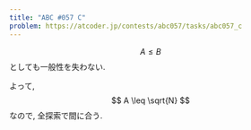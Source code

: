 ```yaml
---
title: "ABC #057 C"
problem: https://atcoder.jp/contests/abc057/tasks/abc057_c
---
```

$$ A \leq B $$ としても一般性を失わない.

よって, $$ A \leq \sqrt{N} $$ なので, 全探索で間に合う.
